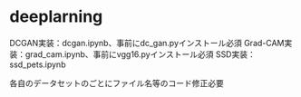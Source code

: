 # deeplarning
DCGAN実装：dcgan.ipynb、事前にdc_gan.pyインストール必須
Grad-CAM実装：grad_cam.ipynb、事前にvgg16.pyインストール必須
SSD実装：ssd_pets.ipynb

各自のデータセットのごとにファイル名等のコード修正必要

